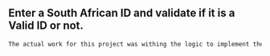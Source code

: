 ## Enter a South African ID and validate if it is a Valid ID or not.


```bash
The actual work for this project was withing the logic to implement the Luhn's algorithm.
```
